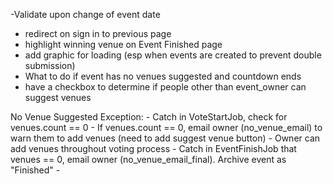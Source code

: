 -Validate upon change of event date
- redirect on sign in to previous page
- highlight winning venue on Event Finished page
- add graphic for loading (esp when events are created to prevent double submission)
- What to do if event has no venues suggested and countdown ends
- have a checkbox to determine if people other than event_owner can suggest venues



No Venue Suggested Exception:
	- Catch in VoteStartJob, check for venues.count == 0
	- If venues.count == 0, email owner (no_venue_email) to warn them to add venues (need to add suggest venue button)
	- Owner can add venues throughout voting process
	- Catch in EventFinishJob that venues == 0, email owner (no_venue_email_final).  Archive event as "Finished"
	- 
